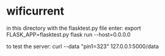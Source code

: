 # wificurrent

in this directory with the flasktest.py file enter:
	export FLASK_APP=flasktest.py
	flask run --host=0.0.0.0

to test the server:
	curl --data "pin1=323" 127.0.0.1:5000/data

